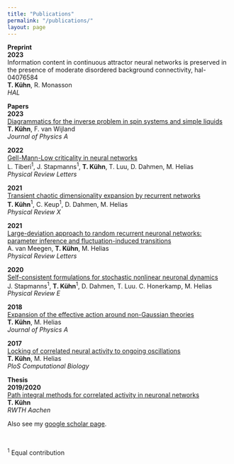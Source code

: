 ```yaml
---
title: "Publications"
permalink: "/publications/"
layout: page
---
```



**Preprint** \
**2023** \
Information content in continuous attractor neural networks is preserved
in the presence of moderate disordered background connectivity, hal-04076584 \
**T. Kühn**, R. Monasson \
_HAL_

**Papers** \
**2023** \
[Diagrammatics for the inverse problem in spin systems and simple liquids](https://iopscience.iop.org/article/10.1088/1751-8121/acb7b4/meta) \
**T. Kühn**, F. van Wijland \
_Journal of Physics A_ 


**2022** \
[Gell-Mann-Low criticality in neural networks](https://journals.aps.org/prl/abstract/10.1103/PhysRevLett.128.168301) \
L. Tiberi<sup>1</sup>, J. Stapmanns<sup>1</sup>, **T. Kühn**, T. Luu, D. Dahmen, M. Helias \
_Physical Review Letters_ 


**2021** \
[Transient chaotic dimensionality expansion by recurrent networks](https://journals.aps.org/prx/abstract/10.1103/PhysRevX.11.021064) \
 **T. Kühn**<sup>1</sup>, C. Keup<sup>1</sup>, D. Dahmen, M. Helias \
_Physical Review X_

**2021** \
[Large-deviation approach to random recurrent neuronal networks: parameter inference and fluctuation-induced transitions](https://journals.aps.org/prl/abstract/10.1103/PhysRevLett.127.158302) \
A. van Meegen, **T. Kühn**, M. Helias \
_Physical Review Letters_


**2020** \
[Self-consistent formulations for stochastic nonlinear neuronal dynamics](https://journals.aps.org/pre/abstract/10.1103/PhysRevE.101.042124) \
J. Stapmanns<sup>1</sup>,  **T. Kühn**<sup>1</sup>, D. Dahmen, T. Luu. C. Honerkamp, M. Helias \
_Physical Review E_ 


**2018** \
[Expansion of the effective action around non-Gaussian theories](https://iopscience.iop.org/article/10.1088/1751-8121/aad52e/meta) \
 **T. Kühn**, M. Helias \
_Journal of Physics A_


**2017** \
[Locking of correlated neural activity to ongoing oscillations](https://doi.org/10.1371/journal.pcbi.1005534) \
**T. Kühn**, M. Helias \
_PloS Computational Biology_

**Thesis** \
**2019/2020** \
[Path integral methods for correlated activity in neuronal networks](https://publications.rwth-aachen.de/record/782370) \
**T. Kühn** \
_RWTH Aachen_

Also see my [google scholar page](https://scholar.google.fr/citations?user=gH_H_ycAAAAJ&hl=de&oi=ao).

<br />

<sup>1</sup> Equal contribution


